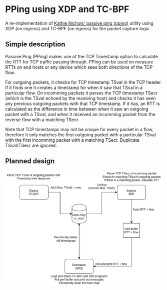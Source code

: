 # PPing using XDP and TC-BPF
A re-implementation of [Kathie Nichols' passive ping
(pping)](https://github.com/pollere/pping) utility using XDP (on ingress)
and TC-BPF (on egress) for the packet capture logic.

## Simple description
Passive Ping (PPing) makes use of the TCP Timestamp option to calculate the RTT for TCP traffic passing through.
PPing can be used on measure RTTs on end hosts or any device which sees both directions of the TCP flow.

For outgoing packets, it checks for TCP timestamp TSval in the TCP header. If it finds one it creates a timestamp
for when it saw that TSval in a particular flow. On incomming packets it parses the TCP timestamp TSecr (which
is the TSval echoed by the receiving host) and checks it has seen any previous outgoing packets with that TCP
timestamp. If it has, an RTT is calculated as the difference in time between when it saw an outgoing packet
with a TSval, and when it received an incomming packet from the reverse flow with a matching TSecr.

Note that TCP timestamps may not be unique for every packet in a flow, therefore it only matches the first
outgoing packet with a particular TSval with the first incomming packet with a matching TSecr. Duplicate
TSval/TSecr are ignored.

## Planned design
!["Design of eBPF pping](./eBPF_pping_design.png)
